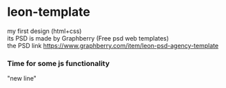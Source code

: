 # leon-template
my first design (html+css) <br>
its PSD is made by Graphberry (Free psd web templates) <br>
the PSD link https://www.graphberry.com/item/leon-psd-agency-template   <br>
### Time for some js functionality  
"new line"  
